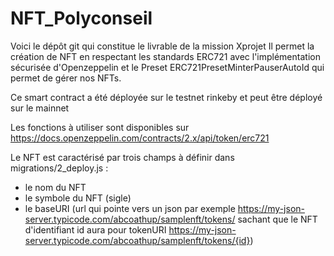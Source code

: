 # NFT_Polyconseil

Voici le dépôt git qui constitue le livrable de la mission Xprojet
Il permet la création de NFT en respectant les standards ERC721 avec l'implémentation sécurisée d'Openzeppelin et le Preset ERC721PresetMinterPauserAutoId qui permet de gérer nos NFTs.

Ce smart contract a été déployée sur le testnet rinkeby et peut être déployé sur le mainnet

Les fonctions à utiliser sont disponibles sur https://docs.openzeppelin.com/contracts/2.x/api/token/erc721

Le NFT est caractérisé par trois champs à définir dans migrations/2_deploy.js :
- le nom du NFT
- le symbole du NFT (sigle)
- le baseURI (url qui pointe vers un json par exemple https://my-json-server.typicode.com/abcoathup/samplenft/tokens/ sachant que le NFT d'identifiant id aura pour tokenURI https://my-json-server.typicode.com/abcoathup/samplenft/tokens/{id})



